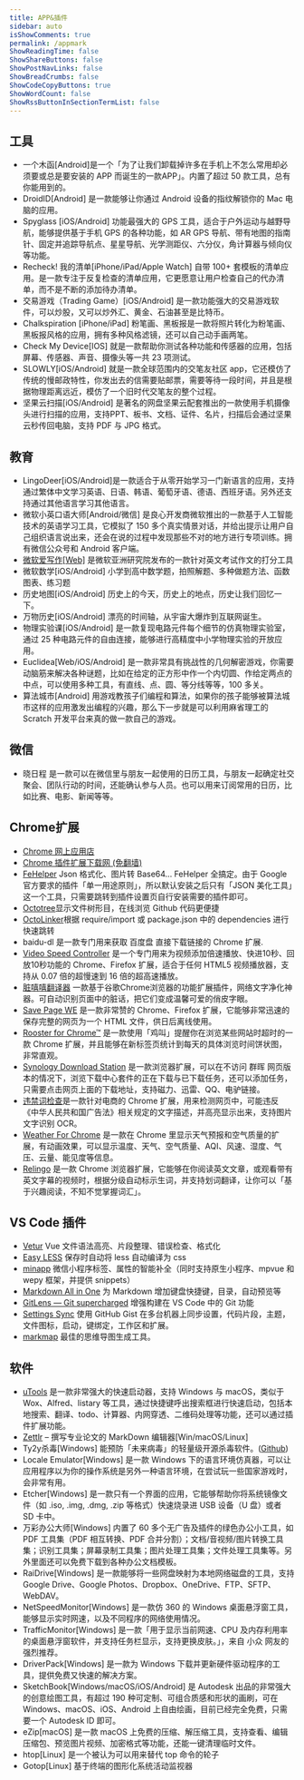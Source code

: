 ```yaml
---
title: APP&插件
sidebar: auto
isShowComments: true
permalink: /appmark
ShowReadingTime: false
ShowShareButtons: false
ShowPostNavLinks: false
ShowBreadCrumbs: false
ShowCodeCopyButtons: true
ShowWordCount: false
ShowRssButtonInSectionTermList: false
---
```


## 工具
- 一个木函[Android]是一个「为了让我们卸载掉许多在手机上不怎么常用却必须要或总是要安装的 APP 而诞生的一款APP」。内置了超过 50 款工具，总有你能用到的。
- DroidID[Android] 是一款能够让你通过 Android 设备的指纹解锁你的 Mac 电脑的应用。
- Spyglass [iOS/Android] 功能最强大的 GPS 工具，适合于户外运动与越野导航，能够提供基于手机 GPS 的各种功能，如 AR GPS 导航、带有地图的指南针、固定并追踪导航点、星星导航、光学测距仪、六分仪，角计算器与倾向仪等功能。
- Recheck! 我的清单[iPhone/iPad/Apple Watch] 自带 100+ 套模板的清单应用。是一款专注于反复检查的清单应用，它更愿意让用户检查自己的代办清单，而不是不断的添加待办清单。
- 交易游戏（Trading Game）[iOS/Android] 是⼀款功能强⼤的交易游戏软件，可以炒股，又可以炒外汇、黄⾦、⽯油甚⾄是⽐特币。
- Chalkspiration [iPhone/iPad] 粉笔画、黑板报是一款将照片转化为粉笔画、黑板报风格的应用，拥有多种风格滤镜，还可以自己动手画两笔。
- Check My Device[IOS] 就是一款帮助你测试各种功能和传感器的应用，包括屏幕、传感器、声音、摄像头等一共 23 项测试。
- SLOWLY[iOS/Android] 就是一款全球范围内的交笔友社区 app，它还模仿了传统的慢邮政特性，你发出去的信需要贴邮票，需要等待一段时间，并且是根据物理距离远近，模仿了一个旧时代交笔友的整个过程。
- 坚果云扫描[iOS/Android] 是著名的网盘坚果云配套推出的一款使用手机摄像头进行扫描的应用，支持PPT、板书、文档、证件、名片，扫描后会通过坚果云秒传回电脑，支持 PDF 与 JPG 格式。


## 教育
- LingoDeer[iOS/Android]是一款适合于从零开始学习一门新语言的应用，支持通过繁体中文学习英语、日语、韩语、葡萄牙语、德语、西班牙语。另外还支持通过其他语言学习其他语言。
- 微软小英口语大师[Android/微信] 是良心开发商微软推出的一款基于人工智能技术的英语学习工具，它模拟了 150 多个真实情景对话，并给出提示让用户自己组织语言说出来，还会在说的过程中发现那些不对的地方进行专项训练。拥有微信公众号和 Android 客户端。
- [微软爱写作[Web]](https://aka.ms/zuowen/?ref=appinn) 是微软亚洲研究院发布的一款针对英文考试作文的打分工具
- 微软数学[iOS/Android] 小学到高中数学题，拍照解题、多种做题方法、函数图表、练习题
- 历史地图[iOS/Android] 历史上的今天，历史上的地点，历史让我们回忆一下。
- 万物历史[iOS/Android] 漂亮的时间轴，从宇宙大爆炸到互联网诞生。
- 物理实验课[iOS/Android] 是一款复现电路元件每个细节的仿真物理实验室，通过 25 种电路元件的自由连接，能够进行高精度中小学物理实验的开放应用。
- Euclidea[Web/iOS/Android] 是一款非常具有挑战性的几何解密游戏，你需要动脑筋来解决各种谜题，比如在给定的正方形中作一个内切圆、作给定两点的中点，可以使用多种工具，有直线、点、圆、等分线等等，100 多关。
- 算法城市[Android] 用游戏教孩子们编程和算法，如果你的孩子能够被算法城市这样的应用激发出编程的兴趣，那么下一步就是可以利用麻省理工的 Scratch 开发平台来真的做一款自己的游戏。

## 微信
- 晓日程 是一款可以在微信里与朋友一起使用的日历工具，与朋友一起确定社交聚会、团队行动的时间，还能确认参与人员。也可以用来订阅常用的日历，比如比赛、电影、新闻等等。

## Chrome扩展
- [Chrome 网上应用店](https://chrome.google.com/webstore/category/extensions)
- [Chrome 插件扩展下载网 (免翻墙)](https://www.extfans.com/)
- [FeHelper](https://chrome.google.com/webstore/detail/fehelperjson/pkgccpejnmalmdinmhkkfafefagiiiad) Json 格式化、图片转 Base64... FeHelper 全搞定。由于 Google 官方要求的插件「单一用途原则」，所以默认安装之后只有「JSON 美化工具」这一个工具，只需要跳转到插件设置页自行安装需要的插件即可。
- [Octotree](https://chrome.google.com/webstore/detail/octotree/bkhaagjahfmjljalopjnoealnfndnagc)显示文件树形目，在线浏览 Github 代码更便捷
- [OctoLinker](https://chrome.google.com/webstore/detail/octolinker/jlmafbaeoofdegohdhinkhilhclaklkp)根据 require/import 或 package.json 中的 dependencies 进行快速跳转
- baidu-dl 是一款专门用来获取 百度盘 直接下载链接的 Chrome 扩展.
- [Video Speed Controller](https://chrome.google.com/webstore/detail/video-speed-controller/nffaoalbilbmmfgbnbgppjihopabppdk) 是一个专门用来为视频添加倍速播放、快进10秒、回放10秒功能的 Chrome、Firefox 扩展，适合于任何 HTML5 视频播放器，支持从 0.07 倍的超慢速到 16 倍的超高速播放。
- [脏嘻嘻翻译器](https://chrome.google.com/webstore/detail/%E8%84%8F%E5%98%BB%E5%98%BB%E7%BF%BB%E8%AF%91%E5%99%A8/emekfhagigbnimbagpggijijmmoioppf) 一款基于谷歌Chrome浏览器的功能扩展插件，网络文字净化神器。可自动识别页面中的脏话，把它们变成温馨可爱的俏皮字眼。
- [Save Page WE](https://chrome.google.com/webstore/detail/save-page-we/dhhpefjklgkmgeafimnjhojgjamoafof?hl=zh-CN) 是一款非常赞的 Chrome、Firefox 扩展，它能够非常迅速的保存完整的网页为一个 HTML 文件，供日后离线使用。
- [Rooster for Chrome™](https://chrome.google.com/webstore/detail/rooster-for-chrome/pimolnhbniceppehbgmibnbgcnhpkhfh?hl=zh-CN) 是一款使用「鸡叫」提醒你在浏览某些网站时超时的一款 Chrome 扩展，并且能够在新标签页统计到每天的具体浏览时间饼状图，非常直观。
- [Synology Download Station](https://chrome.google.com/webstore/detail/synology-download-station/onhbegdkgonhlokobjefolhpoidcnida?hl=zh-CN) 是一款浏览器扩展，可以在不访问 群晖 网页版本的情况下，浏览下载中心套件的正在下载与已下载任务，还可以添加任务，只需要点击网页上面的下载地址，支持磁力、迅雷、QQ、电驴链接。
- [违禁词检查](https://chrome.google.com/webstore/detail/%E8%BF%9D%E7%A6%81%E8%AF%8D%E6%A3%80%E6%9F%A5/hidcgccgkiamehonfofohinbaeefabmi?hl=zh-CN)是一款针对电商的 Chrome 扩展，用来检测网页中，可能违反《中华人民共和国广告法》相关规定的文字描述，并高亮显示出来，支持图片文字识别 OCR。
- [Weather For Chrome](https://chrome.google.com/webstore/detail/weather-for-chrome/djgcclepbpbjmgpooagcjgidkejhdfnn?hl=zh-CN) 是一款在 Chrome 里显示天气预报和空气质量的扩展，有动画效果，可以显示温度、天气、空气质量、AQI、风速、湿度、气压、云量、能见度等信息。
- [Relingo](https://chrome.google.com/webstore/detail/relingo-master-words-from/dpphkcfmnbkdpmgneljgdhfnccnhmfig) 是一款 Chrome 浏览器扩展，它能够在你阅读英文文章，或观看带有英文字幕的视频时，根据分级自动标示生词，并支持划词翻译，让你可以「基于兴趣阅读，不知不觉掌握词汇」。

## VS Code 插件
- [Vetur](https://marketplace.visualstudio.com/items?itemName=octref.vetur) Vue 文件语法高亮、片段整理、错误检查、格式化
- [Easy LESS](https://marketplace.visualstudio.com/items?itemName=mrcrowl.easy-less) 保存时自动将 less 自动编译为 css
- [minapp](https://marketplace.visualstudio.com/items?itemName=qiu8310.minapp-vscode) 微信小程序标签、属性的智能补全（同时支持原生小程序、mpvue 和 wepy 框架，并提供 snippets）
- [Markdown All in One](https://marketplace.visualstudio.com/items?itemName=yzhang.markdown-all-in-one) 为 Markdown 增加键盘快捷键，目录，自动预览等
- [GitLens — Git supercharged](https://marketplace.visualstudio.com/items?itemName=DavidAnson.vscode-markdownlint) 增强构建在 VS Code 中的 Git 功能
- [Settings Sync](https://marketplace.visualstudio.com/items?itemName=Shan.code-settings-sync) 使用 GitHub Gist 在多台机器上同步设置，代码片段，主题，文件图标，启动，键绑定，工作区和扩展。
- [markmap](https://marketplace.visualstudio.com/items?itemName=gera2ld.markmap-vscode) 最佳的思维导图生成工具。

## 软件
- [uTools](https://u.tools/) 是一款非常强大的快速启动器，支持 Windows 与 macOS，类似于 Wox、Alfred、listary 等工具，通过快捷键呼出搜索框进行快速启动，包括本地搜索、翻译、todo、计算器、内网穿透、二维码处理等功能，还可以通过插件扩展功能。
- [Zettlr](https://www.zettlr.com/) – 撰写专业论文的 MarkDown 编辑器[Win/macOS/Linux]
- Ty2y杀毒[Windows] 能预防「未来病毒」的轻量级开源杀毒软件。([Github](https://github.com/w2sft/Ty2yAntiVirus))
- Locale Emulator[Windows] 是一款 Windows 下的语言环境仿真器，可以让应用程序以为你的操作系统是另外一种语言环境，在尝试玩一些国家游戏时，会非常有用。
- Etcher[Windows] 是一款只有一个界面的应用，它能够帮助你将系统镜像文件（如 .iso, .img, .dmg, .zip 等格式）快速烧录进 USB 设备（U 盘）或者 SD 卡中。
- 万彩办公大师[Windows] 内置了 60 多个无广告及插件的绿色办公小工具，如 PDF 工具集（PDF 相互转换、PDF 合并分割）；文档/音视频/图片转换工具集；识别工具集；屏幕录制工具集；图片处理工具集；文件处理工具集等。另外里面还可以免费下载到各种办公文档模板。
- RaiDrive[Windows] 是一款能够将一些网盘映射为本地网络磁盘的工具，支持 Google Drive、Google Photos、Dropbox、OneDrive、FTP、SFTP、WebDAV。
- NetSpeedMonitor[Windows] 是一款仿 360 的 Windows 桌面悬浮窗工具，能够显示实时网速，以及不同程序的网络使用情况。
- TrafficMonitor[Windows] 是一款「用于显示当前网速、CPU 及内存利用率的桌面悬浮窗软件，并支持任务栏显示，支持更换皮肤。」，来自 小众 网友的强烈推荐。
- DriverPack[Windows] 是一款为 Windows 下载并更新硬件驱动程序的工具，提供免费又快速的解决方案。
- SketchBook[Windows/macOS/iOS/Android] 是 Autodesk 出品的非常强大的创意绘图工具，有超过 190 种可定制、可组合质感和形状的画刷，可在 Windows、macOS、iOS、Android 上自由绘画，目前已经完全免费，只需要一个 Autodesk ID 即可。
- eZip[macOS] 是一款 macOS 上免费的压缩、解压缩工具，支持查看、编辑压缩包、预览图片视频、加密格式等功能，还能一键清理临时文件。
- htop[Linux] 是一个被认为可以用来替代 top 命令的轮子
- Gotop[Linux] 基于终端的图形化系统活动监视器
